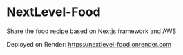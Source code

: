 # NextLevel-Food
Share the food recipe based on Nextjs framework and AWS

Deployed on Render: https://nextlevel-food.onrender.com
